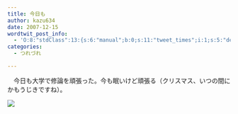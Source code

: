 ```yaml
---
title: 今日も
author: kazu634
date: 2007-12-15
wordtwit_post_info:
  - 'O:8:"stdClass":13:{s:6:"manual";b:0;s:11:"tweet_times";i:1;s:5:"delay";i:0;s:7:"enabled";i:1;s:10:"separation";s:2:"60";s:7:"version";s:3:"3.7";s:14:"tweet_template";b:0;s:6:"status";i:2;s:6:"result";a:0:{}s:13:"tweet_counter";i:2;s:13:"tweet_log_ids";a:1:{i:0;i:3471;}s:9:"hash_tags";a:0:{}s:8:"accounts";a:1:{i:0;s:7:"kazu634";}}'
categories:
  - つれづれ

---
```

<div class="section">
<p>
    　今日も大学で修論を頑張った。今も眠いけど頑張る（クリスマス、いつの間にかもうじきですね）。
</p>
  
<p>
<center>
</center>
</p>
  
<p>
<a href="http://flickr.com/photos/10925099@N00/330720892/" onclick="__gaTracker('send', 'event', 'outbound-article', 'http://flickr.com/photos/10925099@N00/330720892/', '');" title="The newest love of my life-&#60;wbr&#62;-&#60;wbr&#62;-&#60;wbr&#62;-&#60;wbr&#62;"><img src="http://farm1.static.flickr.com/124/330720892_9f8160eef3_m.jpg" /></a>
</p></p>
</div>
